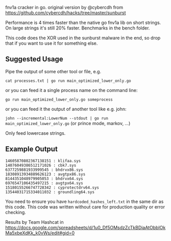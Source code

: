 fnv1a cracker in go. original version by @cybercdh from https://github.com/cybercdh/hacks/tree/master/sunburst

Performance is 4 times faster than the native go fnv1a lib on short strings. On large strings it's still 20% faster. Benchmarks in the bench folder.

This code does the XOR used in the sunburst malware in the end, so drop that if you want to use it for something else.

## Suggested Usage

Pipe the output of some other tool or file, e.g.

```cat processes.txt | go run main_optimized_lower_only.go```

or you can feed it a single process name on the command line:

```go run main_optimized_lower_only.go someprocess```

or you can feed it the output of another tool like e.g. john:

```john --incremental:LowerNum --stdout | go run main_optimized_lower_only.go```
(or prince mode, markov, ...)

Only feed lowercase strings.

## Example Output


```
14605870802367138151 : klifaa.sys
14076049386512171026 : cbk7.sys
6377259881933999545 : bhdrvx86.sys
18308913934889626123 : avgtpx86.sys
8144351048979905053 : bhdrvx64.sys
6976547106435497215 : avgtpx64.sys
15180155266747728342 : cyprotectdrv64.sys
13544031715334011032 : groundling64.sys
```

You need to ensure you have `hardcoded_hashes_left.txt` in the same dir as this code. This code was written without care for production quality or error checking.

Results by Team Hashcat in https://docs.google.com/spreadsheets/d/1u0_Df5OMsdzZcTkBDiaAtObbIOkMa5xbeXdKk_k0vWs/edit#gid=0

